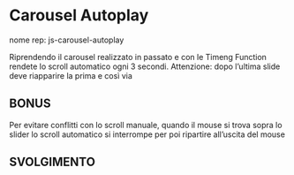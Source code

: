 Carousel Autoplay
===
nome rep: js-carousel-autoplay

Riprendendo il carousel realizzato in passato  e con le Timeng Function rendete lo scroll automatico ogni 3 secondi.
Attenzione: dopo l’ultima slide deve riapparire la prima e così via

## BONUS
Per evitare conflitti con lo scroll manuale, quando il mouse si trova sopra lo slider lo scroll automatico si interrompe per poi ripartire all’uscita del mouse

## SVOLGIMENTO

